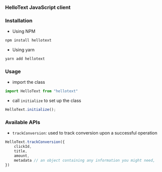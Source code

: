 ### HelloText JavaScript client

### Installation 

- Using NPM
```bash
npm install hellotext
```

- Using yarn
```bash
yarn add hellotext
```

### Usage

- import the class
```javascript
import HelloText from "hellotext"
```
- call `initialize` to set up the class
```javascript
HelloText.initialize();
```

### Available APIs

- `trackConversion`: used to track conversion upon a successful operation
```javascript
HelloText.trackConversion({
    clickId,
    title,
    amount,
    metadata // an object containing any information you might need,
})
```


